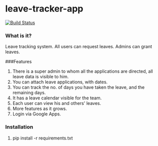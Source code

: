 leave-tracker-app
=================

[![Build Status](https://travis-ci.org/agiliq/leave-tracker-app.png?branch=master)](https://travis-ci.org/agiliq/leave-tracker-app)

### What is it?

Leave tracking system. All users can request leaves.
Admins can grant leaves.

###Features

1. There is a super admin to whom all the applications are
directed, all leave data is visible to him. 
2. You can attach leave applications, with dates. 
3. You can track the no. of days you have taken the leave,
and the remaining days.
4. It has a leave calendar visible for the team. 
5. Each user can view his and others' leaves. 
6. More features as it grows. 
7. Login via Google Apps.

### Installation

1. pip install -r requirements.txt